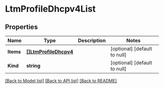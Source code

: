 # LtmProfileDhcpv4List

## Properties
Name | Type | Description | Notes
------------ | ------------- | ------------- | -------------
**Items** | [**[]LtmProfileDhcpv4**](ltm_profile_dhcpv4.md) |  | [optional] [default to null]
**Kind** | **string** |  | [optional] [default to null]

[[Back to Model list]](../README.md#documentation-for-models) [[Back to API list]](../README.md#documentation-for-api-endpoints) [[Back to README]](../README.md)


